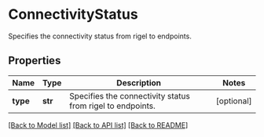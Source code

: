 # ConnectivityStatus

Specifies the connectivity status from rigel to endpoints.

## Properties
Name | Type | Description | Notes
------------ | ------------- | ------------- | -------------
**type** | **str** | Specifies the connectivity status from rigel to endpoints. | [optional] 

[[Back to Model list]](../README.md#documentation-for-models) [[Back to API list]](../README.md#documentation-for-api-endpoints) [[Back to README]](../README.md)


